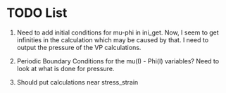 # TODO List


1. Need to add initial conditions for mu-phi in ini_get. 
	Now, I seem to get infinities in the calculation which may be caused by that.
I need to output the pressure of the VP calculations.  

2. Periodic Boundary Conditions for the mu(I) - Phi(I) variables? 
	Need to look at what is done for pressure. 


3. Should put calculations near stress_strain